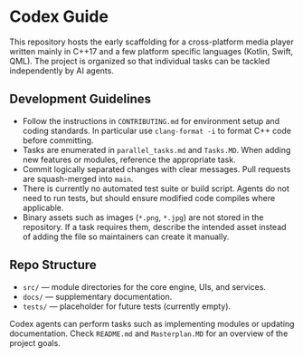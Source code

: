 # Codex Guide

This repository hosts the early scaffolding for a cross-platform media player written mainly in C++17 and a few platform specific languages (Kotlin, Swift, QML). The project is organized so that individual tasks can be tackled independently by AI agents.

## Development Guidelines

- Follow the instructions in `CONTRIBUTING.md` for environment setup and coding standards. In particular use `clang-format -i` to format C++ code before committing.
- Tasks are enumerated in `parallel_tasks.md` and `Tasks.MD`. When adding new features or modules, reference the appropriate task.
- Commit logically separated changes with clear messages. Pull requests are squash-merged into `main`.
- There is currently no automated test suite or build script. Agents do not need to run tests, but should ensure modified code compiles where applicable.
- Binary assets such as images (`*.png`, `*.jpg`) are not stored in the repository. If a task requires them, describe the intended asset instead of adding the file so maintainers can create it manually.

## Repo Structure

- `src/` — module directories for the core engine, UIs, and services.
- `docs/` — supplementary documentation.
- `tests/` — placeholder for future tests (currently empty).

Codex agents can perform tasks such as implementing modules or updating documentation. Check `README.md` and `Masterplan.MD` for an overview of the project goals.
